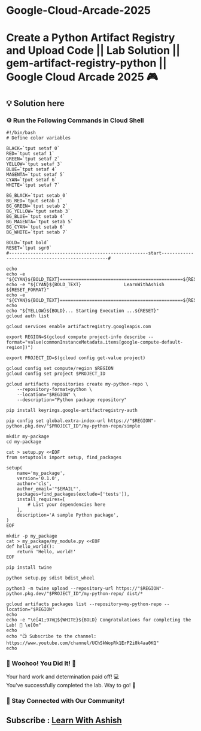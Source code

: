# Google-Cloud-Arcade-2025

# Create a Python Artifact Registry and Upload Code || Lab Solution || gem-artifact-registry-python || Google Cloud Arcade 2025 🎮

## 💡 Solution here

### ⚙️ Run the Following Commands in Cloud Shell

```
#!/bin/bash
# Define color variables

BLACK=`tput setaf 0`
RED=`tput setaf 1`
GREEN=`tput setaf 2`
YELLOW=`tput setaf 3`
BLUE=`tput setaf 4`
MAGENTA=`tput setaf 5`
CYAN=`tput setaf 6`
WHITE=`tput setaf 7`

BG_BLACK=`tput setab 0`
BG_RED=`tput setab 1`
BG_GREEN=`tput setab 2`
BG_YELLOW=`tput setab 3`
BG_BLUE=`tput setab 4`
BG_MAGENTA=`tput setab 5`
BG_CYAN=`tput setab 6`
BG_WHITE=`tput setab 7`

BOLD=`tput bold`
RESET=`tput sgr0`
#----------------------------------------------------start--------------------------------------------------#

echo
echo -e "${CYAN}${BOLD_TEXT}==============================================${RESET_FORMAT}"
echo -e "${CYAN}${BOLD_TEXT}                LearnWithAshish               ${RESET_FORMAT}"
echo -e "${CYAN}${BOLD_TEXT}==============================================${RESET_FORMAT}"
echo
echo "${YELLOW}${BOLD}... Starting Execution ...${RESET}"
gcloud auth list

gcloud services enable artifactregistry.googleapis.com

export REGION=$(gcloud compute project-info describe --format="value(commonInstanceMetadata.items[google-compute-default-region])")

export PROJECT_ID=$(gcloud config get-value project)

gcloud config set compute/region $REGION
gcloud config set project $PROJECT_ID

gcloud artifacts repositories create my-python-repo \
    --repository-format=python \
    --location="$REGION" \
    --description="Python package repository"

pip install keyrings.google-artifactregistry-auth

pip config set global.extra-index-url https://"$REGION"-python.pkg.dev/"$PROJECT_ID"/my-python-repo/simple

mkdir my-package
cd my-package

cat > setup.py <<EOF
from setuptools import setup, find_packages

setup(
    name='my_package',
    version='0.1.0',
    author='cls',
    author_email='"$EMAIL"',
    packages=find_packages(exclude=['tests']),
    install_requires=[
        # List your dependencies here
    ],
    description='A sample Python package',
)
EOF

mkdir -p my_package
cat > my_package/my_module.py <<EOF
def hello_world():
    return 'Hello, world!'
EOF

pip install twine

python setup.py sdist bdist_wheel

python3 -m twine upload --repository-url https://"$REGION"-python.pkg.dev/"$PROJECT_ID"/my-python-repo/ dist/*

gcloud artifacts packages list --repository=my-python-repo --location="$REGION"
echo
echo -e "\e[41;97m🎉${WHITE}${BOLD} Congratulations for completing the Lab! 🎉 \e[0m"
echo
echo "📺 Subscribe to the channel: https://www.youtube.com/channel/UChSkWopRk1ErP2i0k4aa0KQ"
echo

```

### 🎉 Woohoo! You Did It! 🎉

Your hard work and determination paid off! 💻  
You've successfully completed the lab. Way to go! 🚀  

### 💬 Stay Connected with Our Community!


## Subscribe :  [Learn With Ashish](https://www.youtube.com/channel/UChSkWopRk1ErP2i0k4aa0KQ)
